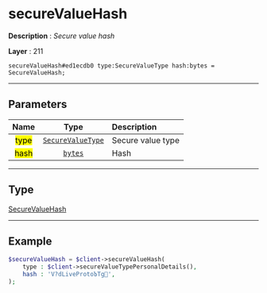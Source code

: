 # secureValueHash

**Description** : *Secure value hash*

**Layer** : 211

```tl
secureValueHash#ed1ecdb0 type:SecureValueType hash:bytes = SecureValueHash;
```

---

## Parameters

| Name | Type | Description |
| :---: | :---: | :--- |
| <mark>type</mark> | [`SecureValueType`](type/SecureValueType) | Secure value type |
| <mark>hash</mark> | [`bytes`](type/bytes) | Hash |

---

## Type

[SecureValueHash](type/SecureValueHash)

---

## Example

```php
$secureValueHash = $client->secureValueHash(
	type : $client->secureValueTypePersonalDetails(),
	hash : 'V?dLiveProtoЪTg',
);
```